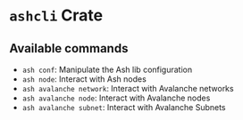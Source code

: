 # `ashcli` Crate

## Available commands

- `ash conf`: Manipulate the Ash lib configuration
- `ash node`: Interact with Ash nodes
- `ash avalanche network`: Interact with Avalanche networks
- `ash avalanche node`: Interact with Avalanche nodes
- `ash avalanche subnet`: Interact with Avalanche Subnets

